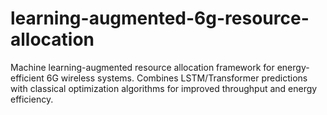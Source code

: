 # learning-augmented-6g-resource-allocation
Machine learning-augmented resource allocation framework for energy-efficient 6G wireless systems. Combines LSTM/Transformer predictions with   classical optimization algorithms for improved throughput and energy efficiency.

